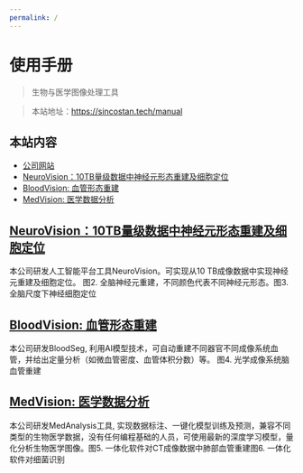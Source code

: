 ```yaml
---
permalink: /
---
```


# 使用手册

> 生物与医学图像处理工具

> 本站地址：https://sincostan.tech/manual
## 本站内容
- [公司网站](/https://192.168.3.11:5000)
- [NeuroVision：10TB量级数据中神经元形态重建及细胞定位](/NeuroVision)
- [BloodVision: 血管形态重建](/BloodVision)
- [MedVision: 医学数据分析](/MedVision)

## [NeuroVision：10TB量级数据中神经元形态重建及细胞定位](/NeuroVision)

本公司研发人工智能平台工具NeuroVision。可实现从10 TB成像数据中实现神经元重建及细胞定位。
图2. 全脑神经元重建，不同颜色代表不同神经元形态。图3. 全脑尺度下神经细胞定位
## [BloodVision: 血管形态重建](/BloodVision)

本公司研发BloodSeg, 利用AI模型技术，可自动重建不同器官不同成像系统血管，并给出定量分析（如微血管密度、血管体积分数）等。
图4. 光学成像系统脑血管重建


## [MedVision: 医学数据分析](/MedVision)

本公司研发MedAnalysis工具, 实现数据标注、一键化模型训练及预测，兼容不同类型的生物医学数据，没有任何编程基础的人员，可使用最新的深度学习模型，量化分析生物医学图像。图5. 一体化软件对CT成像数据中肺部血管重建图6. 一体化软件对细菌识别


